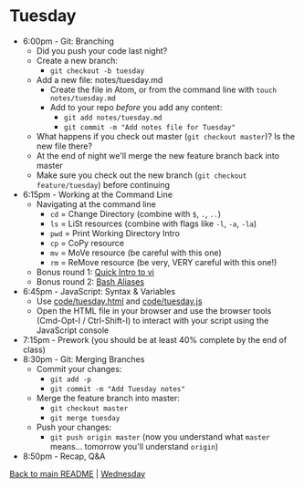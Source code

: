 # Tuesday

* 6:00pm - Git: Branching
  * Did you push your code last night?
  * Create a new branch:
    * `git checkout -b tuesday`
  * Add a new file: notes/tuesday.md
    * Create the file in Atom, or from the command line with `touch notes/tuesday.md`
    * Add to your repo *before* you add any content:
      * `git add notes/tuesday.md`
      * `git commit -m "Add notes file for Tuesday"`
  * What happens if you check out master (`git checkout master`)? Is the new file there?
  * At the end of night we'll merge the new feature branch back into master
  * Make sure you check out the new branch (`git checkout feature/tuesday`) before continuing
* 6:15pm - Working at the Command Line
  * Navigating at the command line
    * `cd` = Change Directory (combine with `$`, `.`, `..`)
    * `ls` = LiSt resources (combine with flags like `-l`, `-a`, `-la`)
    * `pwd` = Print Working Directory Intro
    * `cp` = CoPy resource
    * `mv` = MoVe resource (be careful with this one)
    * `rm` = ReMove resource (be very, VERY careful with this one!)
  * Bonus round 1: [Quick Intro to vi](/resources/vi_cheat_sheet.md)
  * Bonus round 2: [Bash Aliases](/resources/bash_aliases.md)
* 6:45pm - JavaScript: Syntax & Variables
  * Use [code/tuesday.html](/code/tuesday.html) and [code/tuesday.js](/code/tuesday.js)
  * Open the HTML file in your browser and use the browser tools (Cmd-Opt-I / Ctrl-Shift-I) to interact with your script using the JavaScript console
* 7:15pm - Prework (you should be at least 40% complete by the end of class)
* 8:30pm - Git: Merging Branches
  * Commit your changes:
    * `git add -p`
    * `git commit -m "Add Tuesday notes"`
  * Merge the feature branch into master:
    * `git checkout master`
    * `git merge tuesday`
  * Push your changes:
    * `git push origin master` (now you understand what `master` means... tomorrow you'll understand `origin`)
* 8:50pm - Recap, Q&A

[Back to main README](/README.md) | [Wednesday](/schedule/wednesday.md)

